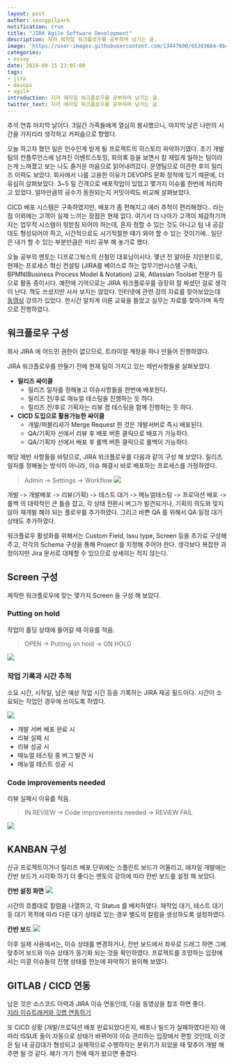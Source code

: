 ```yaml
---
layout: post
author: seungpilpark
notification: true
title: "JIRA Agile Software Development"
description: 지라 애자일 워크플로우를 공부하며 남기는 글.
image: 'https://user-images.githubusercontent.com/13447690/65383664-8b43a100-dd53-11e9-9c86-bb74bc0f3306.png'
categories:
- essay
date: 2019-09-15 23:05:00
tags:
- jira
- devops
- agile
introduction: 지라 애자일 워크플로우를 공부하며 남기는 글.
twitter_text: 지라 애자일 워크플로우를 공부하며 남기는 글.
---
```


추석 연휴 마지막 날이다. 3일간 가족들에게 열심히 봉사했으니, 마지막 날은 나만의 시간을 가지리라 생각하고 커피숍으로 향했다.

오늘 하고자 했던 일은 인수인계 받게 될 프로젝트의 히스토리 파악하기였다. 초기 개발팀의  컨플루언스에 남겨진 이벤트스토밍, 회의록 등을 보면서 참 재밌게 일하는 팀이라는게 느껴졌고 보는 나도 즐거운 마음으로 읽어내려갔다. 운영팀으로 이관한 후의 릴리즈 이력도 보았다. 회사에서 나를 고용한 이유가 DEVOPS 문화 정착에 있기 때문에, 더 유심히 살펴보았다. 3~5 일 간격으로 배포작업이 있었고 몇가지 이슈를 한번에 처리하고 있었다. 얼마만큼의 공수가 동원되는지 커밋이력도 비교해 살펴보았다. 

CICD 배포 시스템은 구축하였지만, 배포가 좀 편해지고 에러 추적이 편리해졌다.. 라는 점 이외에는 고객이 실제 느끼는 장점은 현재 없다. 여기서 더 나아가 고객이 체감하기까지는 업무적 시스템이 뒷받침 되어야 하는데, 혼자 정할 수 있는 것도 아니고 팀 내 공감대도 형성되어야 하고, 시간적으로도 시기적절한 때가 와야 할 수 있는 것이기에.. 일단은 내가 할 수 있는 부분만큼은 미리 공부 해 놓기로 했다.

오늘 공부의 멘토는 디프로그웍스의 신철민 대표님이시다. 몇년 전 알아둔 지인분으로, 현재는 프로세스 혁신 컨설팅 (JIRA를 베이스로 하는 업무기반시스템 구축), BPMN(Business Process Model & Notation) 교육, Atlassian Toolset 전문가 등으로 활동 중이시다. 예전에 기억으로는 JIRA 워크플로우를 굉장히 잘 짜셨던 걸로 생각이 난다. 책도 쓰셨지만 사서 보지는 않았다. 인터넷에 관련 강의 자료를 찾아보았는데 [동영상](https://www.youtube.com/watch?v=4KCo-raCTu0) 강의가 있었다. 한시간 알차게 이론 교육을 들었고 실무는 자료를 찾아가며 독학으로 진행하였다.

## 워크플로우 구성

회사 JIRA 에 어드민 권한이 없으므로, 트라이얼 계정을 하나 만들어 진행하였다.

JIRA 워크플로우를 만들기 전에 현재 팀이 가지고 있는 제반사항들을 살펴보았다.

- **릴리즈 싸이클**
  - 릴리즈 일자를 정해놓고 이슈사항들을 한번에 배포한다.
  - 릴리즈 전/후로 매뉴얼 테스팅을 진행하는 듯 하다.
  - 릴리즈 전/후로 기획자는 리뷰 겸 테스팅을 함께 진행하는 듯 하다.
- **CICD 도입으로 활용가능한 싸이클**
  - 개발/퍼블리셔가 Merge Request 한 것은 개발서버로 즉시 배포된다.
  - QA/기획자 선에서 리뷰 후 배포 버튼 클릭으로 배포가 가능하다.
  - QA/기획자 선에서 배포 후 롤백 버튼 클릭으로 롤백이 가능하다.

해당 제반 사항들을 바탕으로, JIRA 워크플로우를 다음과 같이 구성 해 보았다. 릴리즈 일자를 정해놓는 방식이 아니라, 이슈 해결시 바로 배포하는 프로세스를 가정하였다.

> Admin -> Settings -> Workflow 
![](https://user-images.githubusercontent.com/13447690/64925165-9fedd980-d827-11e9-91cb-efd37541042b.png)

개발 -> 개발배포 -> 리뷰(기획) -> 테스트 대기 -> 메뉴얼테스팅 -> 프로덕션 배포 -> 롤백 의 대략적인 큰 틀을 잡고, 각 상태 전환시 버그가 발견되거나, 기획의 의도와 맞지 않아 재개발 해야 되는 플로우를 추가하였다. 그리고 바쁜 QA 를 위해서 QA 일정 대기 상태도 추가하였다.

워크플로우 활성화를 위해서는 Custom Field, Issu type, Screen 등을 추가로 구성해 주고, 각각의 Schema 구성을 통해 Project 를 지정해 주어야 한다. 생각보다 복잡한 과정이지만 Jira 문서로 대체할 수 있으므로 상세히는 적지 않는다.

## Screen 구성

제작한 워크플로우에 맞는 몇가지 Screen 을 구성 해 보았다.

### Putting on hold
작업이 홀딩 상태에 들어갈 때 이유를 적음.

> OPEN -> Putting on hold -> ON HOLD

![](https://user-images.githubusercontent.com/13447690/64925614-581e8080-d82e-11e9-8872-05c1aa20616a.png)

### 작업 기록과 시간 추적

소요 시간, 시작일, 남은 예상 작업 시간 등을 기록하는 JIRA 제공 필드이다. 시간이 소요되는 작업인 경우에 쓰이도록 하였다.

![](https://user-images.githubusercontent.com/13447690/64925616-5fde2500-d82e-11e9-81cc-f78546ff024a.png)

- 개발 서버 배포 완료 시
- 리뷰 실패 시
- 리뷰 성공 시 
- 메뉴얼 테스팅 중 버그 발견 시
- 메뉴얼 테스트 성공 시

### Code improvements needed

리뷰 실패시 이유를 적음.

> IN REVIEW -> Code improvements needed -> REVIEW FAIL  

![](https://user-images.githubusercontent.com/13447690/64925615-5bb20780-d82e-11e9-9357-e53fad5f3849.png)

## KANBAN 구성

신규 프로젝트이거나 릴리즈 배포 단위에는 스플린트 보드가 어울리고, 애자일 개발에는 칸반 보드가 시각화 하기 더 좋다는 멘토의 강의에 따라 칸반 보드를 설정 해 보았다.

**칸반 설정 화면**
![](https://user-images.githubusercontent.com/13447690/64925772-7e452000-d830-11e9-82aa-7b00b76b8ce0.png)

시간의 흐름대로 칼럼을 나열하고, 각 Status 를 배치하였다. 재작업 대기, 테스트 대기 등 대기 목적에 따라 다른 대기 상태로 있는 경우 별도의 칼럼을 생성하도록 설정하였다.

**칸반 보드**
![](https://user-images.githubusercontent.com/13447690/64925820-1a6f2700-d831-11e9-9e39-ae73c40fd247.png)

이후 실제 사용에서는, 이슈 상태를 변경하거나, 칸반 보드에서 좌우로 드래그 하면 그에 맞추어 보드와 이슈 상태가 동기화 되는 것을 확인하였다. 프로젝트를 조망하는 입장에서는 미결 이슈들의 진행 상태를 한눈에 파악하기 용이해 보였다.

## GITLAB / CICD 연동

남은 것은 소스코드 이력과 JIRA 이슈 연동인데, 다음 동영상을 참조 하면 좋다.  
[지라 이슈트래커와 깃랩 연동하기](https://megazonedsg.github.io/cicd-guide/#/user/git-02)

또 CICD 상황 (개발/프로덕션 배포 완료되었다든지, 배포나 빌드가 실패하였다든지) 에 따라 ISSUE 들이 자동으로 상태가 바뀌어야 이슈 관리하는 입장에서 편할 것인데, 이것은 팀 내 공감대가 형성되고 실제적으로 수행하자는 분위기가 되었을 때 맞추어 개발 해 주면 될 것 같다. 해가 가기 전에 때가 왔으면 좋겠다.


